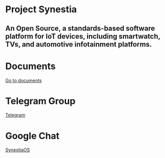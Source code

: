 # Project Synestia
## An Open Source, a standards-based software platform for IoT devices, including smartwatch, TVs, and automotive infotainment platforms.

# Documents
[Go to documents](https://github.com/SynestiaOS/Documentation)

# Telegram Group
[Telegram](https://t.me/synestiaos)

# Google Chat
[SynestiaOS](https://chat.google.com/u/1/room/AAAAFwvh97I)

